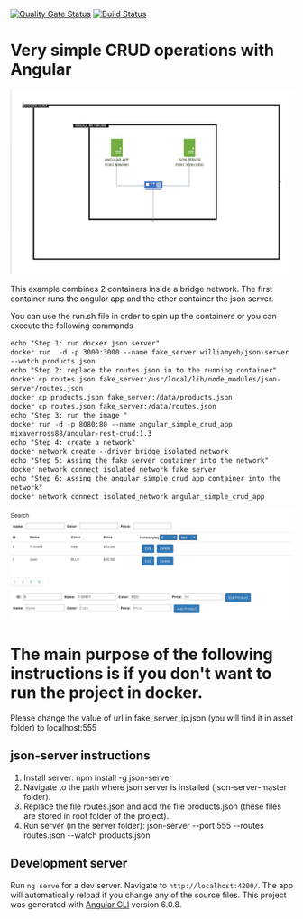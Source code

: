 [![Quality Gate Status](https://sonarcloud.io/api/project_badges/measure?project=mixaverros88_dockerized-angular-crud-app&metric=alert_status)](https://sonarcloud.io/dashboard?id=mixaverros88_dockerized-angular-crud-app)
[![Build Status](https://travis-ci.com/mixaverros88/dockerized-angular-crud-app.svg?branch=master)](https://travis-ci.com/mixaverros88/dockerized-angular-crud-app)

# Very simple CRUD operations with Angular

![preview image](https://raw.githubusercontent.com/mixaverros88/angular-Rest-Crud/master/icons/docker_overview.jpg)

This example combines 2 containers inside a bridge network. The first container runs the angular app and the other container the json server.


You can use the run.sh file in order to spin up the containers or you can execute the following commands
```
echo "Step 1: run docker json server"
docker run  -d -p 3000:3000 --name fake_server williamyeh/json-server --watch products.json
echo "Step 2: replace the routes.json in to the running container"
docker cp routes.json fake_server:/usr/local/lib/node_modules/json-server/routes.json
docker cp products.json fake_server:/data/products.json
docker cp routes.json fake_server:/data/routes.json
echo "Step 3: run the image "
docker run -d -p 8080:80 --name angular_simple_crud_app mixaverross88/angular-rest-crud:1.3
echo "Step 4: create a network"
docker network create --driver bridge isolated_network 
echo "Step 5: Assing the fake_server container into the network"
docker network connect isolated_network fake_server
echo "Step 6: Assing the angular_simple_crud_app container into the network"
docker network connect isolated_network angular_simple_crud_app
```

![preview image](https://raw.githubusercontent.com/mixaverros88/angular-Rest-Crud/master/previewImage.jpg)

# The main purpose of the following instructions is if you don't want to run the project in docker.

Please change the value of url in fake_server_ip.json (you will find it in asset folder) to localhost:555

## json-server instructions

1. Install server: npm install -g json-server
2. Navigate to the path where json server is installed (json-server-master folder).
3. Replace the file routes.json and add the file products.json (these files are stored in root folder of the project).
4. Run server (in the server folder): json-server --port 555 --routes routes.json --watch products.json 

## Development server

Run `ng serve` for a dev server. Navigate to `http://localhost:4200/`. The app will automatically reload if you change any of the source files.
This project was generated with [Angular CLI](https://github.com/angular/angular-cli) version 6.0.8.


